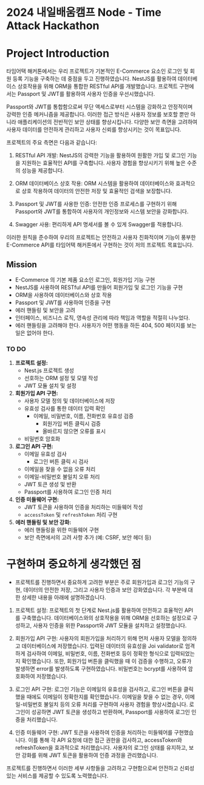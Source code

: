 # 2024 내일배움캠프 Node - Time Attack Hackathon

# Project Introduction

타임어택 해커톤에서는 우리 프로젝트가 기본적인 E-Commerce 요소인 로그인 및 회원 등록 기능을 구축하는 데 중점을 두고 진행하였습니다. NestJS를 활용하여 데이터베이스 상호작용을 위해 ORM을 통합한 RESTful API를 개발했습니다.
프로젝트 구현에서는 Passport 및 JWT를 활용하여 사용자 인증을 우선시했습니다.

Passport와 JWT를 통합함으로써 무단 액세스로부터 시스템을 강화하고 안정적이며 강력한 인증 메커니즘을 제공합니다.
이러한 접근 방식은 사용자 정보를 보호할 뿐만 아니라 애플리케이션의 전반적인 보안 상태를 향상시킵니다.
다양한 보안 측면을 고려하여 사용자 데이터를 안전하게 관리하고 사용자 신뢰를 향상시키는 것이 목표입니다.

프로젝트의 주요 측면은 다음과 같습니다:

1. RESTful API 개발: NestJS의 강력한 기능을 활용하여 원활한 가입 및 로그인 기능을 지원하는 효율적인 API를 구축합니다. 사용자 경험을 향상시키기 위해 높은 수준의 성능을 제공합니다.

2. ORM 데이터베이스 상호 작용: ORM 시스템을 활용하여 데이터베이스와 효과적으로 상호 작용하여 데이터의 안전한 저장 및 효율적인 검색을 보장합니다.

3. Passport 및 JWT를 사용한 인증: 안전한 인증 프로세스를 구현하기 위해 Passport와 JWT를 통합하여 사용자의 개인정보와 시스템 보안을 강화합니다.

4. Swagger 사용: 편리하게 API 명세서를 볼 수 있게 Swagger를 적용합니다.

이러한 원칙을 준수하여 우리의 프로젝트는 안전하고 사용자 친화적이며 기능이 풍부한 E-Commerce API를 타임어택 해커톤에서 구현하는 것이 저의 프로젝트 목표입니다.

## Mission

- E-Commerce 의 기본 제품 요소인 로그인, 회원가입 기능 구현
- NestJS를 사용하여 RESTful API를 만들어 회원가입 및 로그인 기능을 구현
- ORM을 사용하여 데이터베이스와 상호 작용
- Passport 및 JWT를 사용하여 인증을 구현
- 에러 핸들링 및 보안을 고려
- 인터페이스, 비즈니스 로직, 영속성 관리에 따라 책임과 역할을 적절히 나누었다.
- 에러 핸들링을 고려해야 한다. 사용자가 어떤 행동을 하든 404, 500 페이지를 보는 일은 없어야 한다.

### TO DO

1. **프로젝트 설정:**
   - Nest.js 프로젝트 생성
   - 선호하는 ORM 설정 및 모델 작성
   - JWT 모듈 설치 및 설정
2. **회원가입 API 구현:**
   - 사용자 모델 정의 및 데이터베이스에 저장
   - 유효성 검사를 통한 데이터 입력 확인
     - 이메일, 비밀번호, 이름, 전화번호 유효성 검증
       - 회원가입 버튼 클릭시 검증
       - 올바르지 않으면 오류를 표시
   - 비밀번호 암호화
3. **로그인 API 구현:**
   - 이메일 유효성 검사
     - 로그인 버튼 클릭 시 검사
   - 이메일을 찾을 수 없음 오류 처리
   - 이메일-비밀번호 불일치 오류 처리
   - JWT 토큰 생성 및 반환
   - Passport를 사용하여 로그인 인증 처리
4. **인증 미들웨어 구현:**
   - JWT 토큰을 사용하여 인증을 처리하는 미들웨어 작성
   - `accessToken` 및 `refreshToken` 처리 구현
5. **에러 핸들링 및 보안 강화:**
   - 에러 핸들링을 위한 미들웨어 구현
   - 보안 측면에서의 고려 사항 추가 (예: CSRF, 보안 헤더 등)

# 구현하며 중요하게 생각했던 점

- 프로젝트를 진행하면서 중요하게 고려한 부분은 주로 회원가입과 로그인 기능의 구현, 데이터의 안전한 저장, 그리고 사용자 인증과 보안 강화였습니다. 각 부분에 대한 상세한 내용을 아래에 설명하겠습니다.

1. 프로젝트 설정:
   프로젝트의 첫 단계로 Nest.js를 활용하여 안전하고 효율적인 API를 구축했습니다. 데이터베이스와의 상호작용을 위해 ORM을 선호하는 설정으로 구성하고, 사용자 인증을 위한 Passport와 JWT 모듈을 설치하고 설정했습니다.

2. 회원가입 API 구현:
   사용자의 회원가입을 처리하기 위해 먼저 사용자 모델을 정의하고 데이터베이스에 저장했습니다. 입력된 데이터의 유효성을 Joi validator로 엄격하게 검사하여 이메일, 비밀번호, 이름, 전화번호 등이 정확한 형식으로 입력되었는지 확인했습니다. 또한, 회원가입 버튼을 클릭했을 때 이 검증을 수행하고, 오류가 발생하면 error를 발생하도록 구현하였습니다. 비밀번호는 bcrypt를 사용하여 암호화하여 저장했습니다.

3. 로그인 API 구현:
   로그인 기능은 이메일의 유효성을 검사하고, 로그인 버튼을 클릭했을 때에도 이메일이 정확한지를 확인했습니다. 이메일을 찾을 수 없는 경우, 이메일-비밀번호 불일치 등의 오류 처리를 구현하여 사용자 경험을 향상시켰습니다. 로그인이 성공하면 JWT 토큰을 생성하고 반환하며, Passport를 사용하여 로그인 인증을 처리했습니다.

4. 인증 미들웨어 구현:
   JWT 토큰을 사용하여 인증을 처리하는 미들웨어를 구현했습니다. 이를 통해 각 API 요청에 대한 접근 권한을 검사하고, accessToken와 refreshToken을 효과적으로 처리했습니다. 사용자의 로그인 상태를 유지하고, 보안 강화를 위해 JWT 토큰을 활용하여 인증 과정을 관리했습니다.

프로젝트를 진행하면서 이러한 세부 사항들을 고려하고 구현함으로써 안전하고 신뢰성 있는 서비스를 제공할 수 있도록 노력했습니다.
